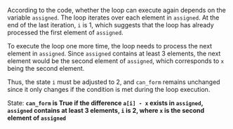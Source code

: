 According to the code, whether the loop can execute again depends on the variable `assigned`. The loop iterates over each element in `assigned`. At the end of the last iteration, `i` is 1, which suggests that the loop has already processed the first element of `assigned`. 

To execute the loop one more time, the loop needs to process the next element in `assigned`. Since `assigned` contains at least 3 elements, the next element would be the second element of `assigned`, which corresponds to `x` being the second element.

Thus, the state `i` must be adjusted to 2, and `can_form` remains unchanged since it only changes if the condition is met during the loop execution. 

State: **`can_form` is True if the difference `a[i] - x` exists in `assigned`, `assigned` contains at least 3 elements, `i` is 2, where `x` is the second element of `assigned`**